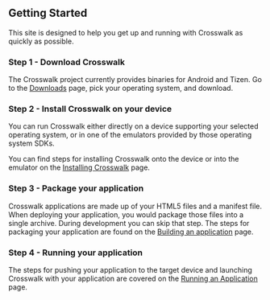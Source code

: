 ## Getting Started
This site is designed to help you get up and running with Crosswalk as quickly as possible.

### Step 1 - Download Crosswalk
The Crosswalk project currently provides binaries for Android and Tizen. Go to the [Downloads](#documentation/Downloads) page, pick your operating system, and download.

### Step 2 - Install Crosswalk on your device
You can run Crosswalk either directly on a device supporting your selected operating system, or in one of the emulators provided by those operating system SDKs. 

You can find steps for installing Crosswalk onto the device or into the emulator on the [Installing Crosswalk](#documentation/Installing_Crosswalk) page.

### Step 3 - Package your application
Crosswalk applications are made up of your HTML5 files and a manifest file. When deploying your application, you would package those files into a single archive. During development you can skip that step. The steps for packaging your application are found on the [Building an application](#documentation/Building_an_Application) page.

### Step 4 - Running your application
The steps for pushing your application to the target device and launching Crosswalk with your application are covered on the [Running an Application](#documentation/Running_an_Application) page.